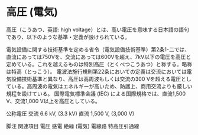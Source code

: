 # 高圧 (電気)

高圧（こうあつ、英語: high voltage）とは、高い電圧を意味する日本語の語句であり、以下のような基準・定義が設けられている。

電気設備に関する技術基準を定める省令（電気設備技術基準）第2条1-二では、直流にあっては750Vを、交流にあっては600Vを超え、7kV以下の電圧を高圧と定めている。これを越えるものは特別高圧（とくべつこうあつ）と称する。略称は特高（とっこう）。
電波法施行規則第22条においての定義は交流においては電気設備技術基準と異なり、高圧は高周波もしくは交流の300 Vを超える電圧としている。高周波の電気はエネルギーが高いため、防護上、商用交流よりも厳しい規程を設けている。
国際電気標準会議 (IEC) による国際規格では、直流1,500 V、交流1,000 V以上を高圧としている。

公称電圧
交流 6.6 kV, (3.3 kV)
直流 1,500 V, (3,000 V)

脚注
関連項目
電圧
感電
絶縁 (電気)
電線路
特高圧引通線